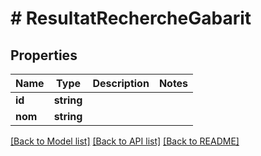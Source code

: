 # # ResultatRechercheGabarit

## Properties

Name | Type | Description | Notes
------------ | ------------- | ------------- | -------------
**id** | **string** |  |
**nom** | **string** |  |

[[Back to Model list]](../../README.md#models) [[Back to API list]](../../README.md#endpoints) [[Back to README]](../../README.md)
